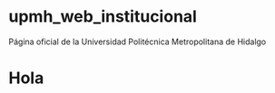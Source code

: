 # upmh_web_institucional
Página oficial de la Universidad Politécnica Metropolitana de Hidalgo


<h1> Hola </hola>
